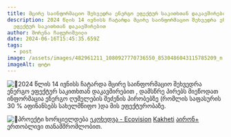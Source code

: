 ```yaml
---
title: მცირე საინფორმაციო შეხვედრა ენერგო ეფექტურ საკითხთან დაკავშირებით
description: 2024 წლის 14 ივნისს ჩატარდა მცირე საინფორმაციო შეხვედრა ენერგო
  ეფექტურ საკითხთან დაკავშირებით
author: შორენა ჩაფურიშვილი
date: 2024-06-16T15:45:35.659Z
tags:
  - post
image: /assets/images/482961211_1080927770736550_8530486043115785209_n.jpg
imageAlt: ფოტო
---
```

<!--StartFragment-->

![🔰](https://static.xx.fbcdn.net/images/emoji.php/v9/t6a/1/16/1f530.png)2024 წლის 14 ივნისს ჩატარდა მცირე საინფორმაციო შეხვედრა ენერგო ეფექტურ საკითხთან დაკავშირებით , დამსწრე პირებს მიეწოდათ ინფორმაცია ენერგო ღუმელების შეძენის პირობებზე (რომლის საფასურის 30 % აფინანსებს სახელმწიფო )და მის ეფექტურობაზე.

![🔰](https://static.xx.fbcdn.net/images/emoji.php/v9/t6a/1/16/1f530.png)პროექტი ხორციელდება [ეკოხედვა - Ecovision](https://www.facebook.com/ecovision.ge?__cft__[0]=AZWapmJjl1ScUv19WPFbDA-wNMBTvcd9BFESIFF6lQbpgktKeNS_RzGN_vrmfa104aWY1gBOboxPw0MiQ11VLxmCnlhaFWcxsqhuuDb5yQorl4S67f621eHNmuDm-EsZgWPD1QaQu423m2xcjSt42P19x4JDxLWCxAUOeUA5OZU0WA&__tn__=-]K-R) [Kakheti](https://www.facebook.com/profile.php?id=100064580116600&__cft__[0]=AZWapmJjl1ScUv19WPFbDA-wNMBTvcd9BFESIFF6lQbpgktKeNS_RzGN_vrmfa104aWY1gBOboxPw0MiQ11VLxmCnlhaFWcxsqhuuDb5yQorl4S67f621eHNmuDm-EsZgWPD1QaQu423m2xcjSt42P19x4JDxLWCxAUOeUA5OZU0WA&__tn__=-]K-R) [აირონ+](https://www.facebook.com/profile.php?id=100063701704950&__cft__[0]=AZWapmJjl1ScUv19WPFbDA-wNMBTvcd9BFESIFF6lQbpgktKeNS_RzGN_vrmfa104aWY1gBOboxPw0MiQ11VLxmCnlhaFWcxsqhuuDb5yQorl4S67f621eHNmuDm-EsZgWPD1QaQu423m2xcjSt42P19x4JDxLWCxAUOeUA5OZU0WA&__tn__=-]K-R) ერთობლივი თანამშრომლობით.

<!--EndFragment-->